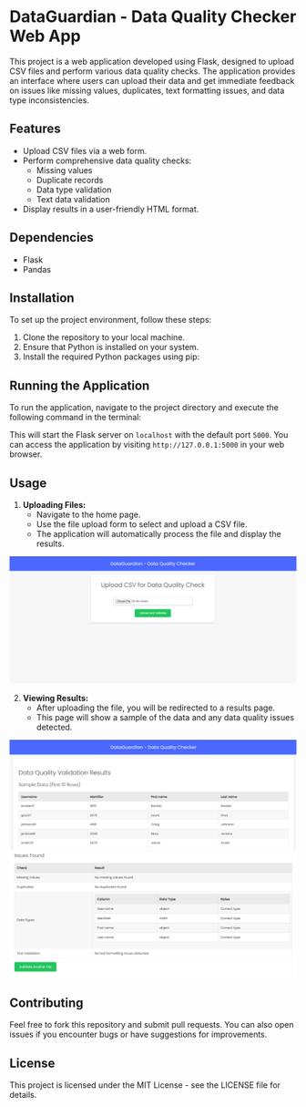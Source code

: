 #  DataGuardian - Data Quality Checker Web App

This project is a web application developed using Flask, designed to upload CSV files and perform various data quality checks. The application provides an interface where users can upload their data and get immediate feedback on issues like missing values, duplicates, text formatting issues, and data type inconsistencies.

## Features

- Upload CSV files via a web form.
- Perform comprehensive data quality checks:
  - Missing values
  - Duplicate records
  - Data type validation
  - Text data validation
- Display results in a user-friendly HTML format.

## Dependencies

- Flask
- Pandas

## Installation

To set up the project environment, follow these steps:

1. Clone the repository to your local machine.
2. Ensure that Python is installed on your system.
3. Install the required Python packages using pip:


## Running the Application

To run the application, navigate to the project directory and execute the following command in the terminal:



This will start the Flask server on `localhost` with the default port `5000`. You can access the application by visiting `http://127.0.0.1:5000` in your web browser.

## Usage

1. **Uploading Files:**
   - Navigate to the home page.
   - Use the file upload form to select and upload a CSV file.
   - The application will automatically process the file and display the results.

![img.png](img.png)

2. **Viewing Results:**
   - After uploading the file, you will be redirected to a results page.
   - This page will show a sample of the data and any data quality issues detected.

![img_1.png](img_1.png)
![img_2.png](img_2.png)


## Contributing

Feel free to fork this repository and submit pull requests. You can also open issues if you encounter bugs or have suggestions for improvements.

## License

This project is licensed under the MIT License - see the LICENSE file for details.